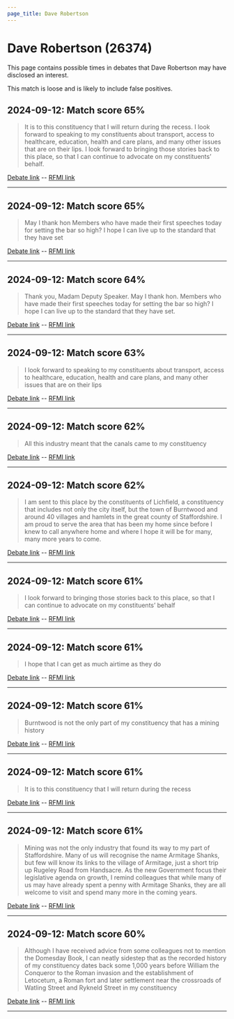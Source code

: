 ```yaml
---
page_title: Dave Robertson
---
```


# Dave Robertson  (26374)

This page contains possible times in debates that Dave Robertson may have disclosed an interest.

This match is loose and is likely to include false positives. 



## 2024-09-12: Match score 65%

>It is to this constituency that I will return during the recess. I look forward to speaking to my constituents about transport, access to healthcare, education, health and care plans, and many other issues that are on their lips. I look forward to bringing those stories back to this place, so that I can continue to advocate on my constituents’ behalf.

[Debate link](https://www.theyworkforyou.com/debates/?id=2024-09-12b.1040.1)  --  [RFMI link](https://www.theyworkforyou.com/mp/26374/register)


---



## 2024-09-12: Match score 65%

>May I thank hon Members who have made their first speeches today for setting the bar so high? I hope I can live up to the standard that they have set

[Debate link](https://www.theyworkforyou.com/debates/?id=2024-09-12b.1040.1)  --  [RFMI link](https://www.theyworkforyou.com/mp/26374/register)


---



## 2024-09-12: Match score 64%

>Thank you, Madam Deputy Speaker. May I thank hon. Members who have made their first speeches today for setting the bar so high? I hope I can live up to the standard that they have set.

[Debate link](https://www.theyworkforyou.com/debates/?id=2024-09-12b.1040.1)  --  [RFMI link](https://www.theyworkforyou.com/mp/26374/register)


---



## 2024-09-12: Match score 63%

>I look forward to speaking to my constituents about transport, access to healthcare, education, health and care plans, and many other issues that are on their lips

[Debate link](https://www.theyworkforyou.com/debates/?id=2024-09-12b.1040.1)  --  [RFMI link](https://www.theyworkforyou.com/mp/26374/register)


---



## 2024-09-12: Match score 62%

>All this industry meant that the canals came to my constituency

[Debate link](https://www.theyworkforyou.com/debates/?id=2024-09-12b.1040.1)  --  [RFMI link](https://www.theyworkforyou.com/mp/26374/register)


---



## 2024-09-12: Match score 62%

>I am sent to this place by the constituents of Lichfield, a constituency that includes not only the city itself, but the town of Burntwood and around 40 villages and hamlets in the great county of Staffordshire. I am proud to serve the area that has been my home since before I knew to call anywhere home and where I hope it will be for many, many more years to come.

[Debate link](https://www.theyworkforyou.com/debates/?id=2024-09-12b.1040.1)  --  [RFMI link](https://www.theyworkforyou.com/mp/26374/register)


---



## 2024-09-12: Match score 61%

>I look forward to bringing those stories back to this place, so that I can continue to advocate on my constituents’ behalf

[Debate link](https://www.theyworkforyou.com/debates/?id=2024-09-12b.1040.1)  --  [RFMI link](https://www.theyworkforyou.com/mp/26374/register)


---



## 2024-09-12: Match score 61%

>I hope that I can get as much airtime as they do

[Debate link](https://www.theyworkforyou.com/debates/?id=2024-09-12b.1040.1)  --  [RFMI link](https://www.theyworkforyou.com/mp/26374/register)


---



## 2024-09-12: Match score 61%

>Burntwood is not the only part of my constituency that has a mining history

[Debate link](https://www.theyworkforyou.com/debates/?id=2024-09-12b.1040.1)  --  [RFMI link](https://www.theyworkforyou.com/mp/26374/register)


---



## 2024-09-12: Match score 61%

>It is to this constituency that I will return during the recess

[Debate link](https://www.theyworkforyou.com/debates/?id=2024-09-12b.1040.1)  --  [RFMI link](https://www.theyworkforyou.com/mp/26374/register)


---



## 2024-09-12: Match score 61%

>Mining was not the only industry that found its way to my part of Staffordshire. Many of us will recognise the name Armitage Shanks, but few will know its links to the village of Armitage, just a short trip up Rugeley Road from Handsacre. As the new Government focus their legislative agenda on growth, I remind colleagues that while many of us may have already spent a penny with Armitage Shanks, they are all welcome to visit and spend many more in the coming years.

[Debate link](https://www.theyworkforyou.com/debates/?id=2024-09-12b.1040.1)  --  [RFMI link](https://www.theyworkforyou.com/mp/26374/register)


---



## 2024-09-12: Match score 60%

>Although I have received advice from some colleagues not to mention the Domesday Book, I can neatly sidestep that as the recorded history of my constituency dates back some 1,000 years before William the Conqueror to the Roman invasion and the establishment of Letocetum, a Roman fort and later settlement near the crossroads of Watling Street and Rykneld Street in my constituency

[Debate link](https://www.theyworkforyou.com/debates/?id=2024-09-12b.1040.1)  --  [RFMI link](https://www.theyworkforyou.com/mp/26374/register)


---

